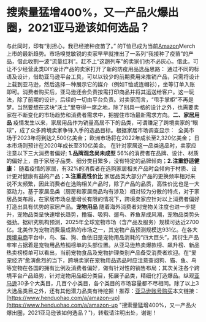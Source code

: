 # 搜索量猛增400%，又一产品火爆出圈，2021亚马逊该如何选品？
与此同时，印有“别担心，我已经接种疫苗了。” 的T恤已成为当前[Amazon](https://www.henduohao.com/tag/amazon "Amazon 亚马逊 电子商务 Amazon账号 Amazon小号")Merch上市的最新趋势。市场嗅觉敏锐的卖家早早就推出了一系列“我接种了疫苗”的产品，借此收割一波“流量红利”。赶不上“这趟列车”的卖家们也不必灰心。
​
借此，可让不少经营此类DIY设计产品的卖家打开了新的防疫用品选品思路：
​
通过不同的标语及设计，借助亚马逊平台工具，可以以较少的前期费用来推销产品，只需将设计上载到亚马逊，然后选择一种展示它的媒介（例如T恤或连帽衫），坐等订单入账即可。消费者购买后，亚马逊还会负责按需打印商品并将其运送给客户。
​
这一玩法，除了前期的设计，后续的一切由平台负责。对卖家而言，“甩手掌柜”不再是梦。当然要想在这块“沃土”里夺得一席之地，除了别具一格的设计之外，也需要卖家在不断变化的市场趋势和消费者需求中，把握住市场最新需求方向。
​
**二、家居用品**
​
疫情发生以来，家居用品作为销量高居不下的品类，可谓赚足了跨境卖家的“眼球”，成了众多跨境卖家争锋入手的选品目标。
​
根据家居市场调查显示：
​
全美市场于2023年将到达2,500亿美金；
​
欧洲市场将在2022年成长至2,320亿美金；
​
日本市场则预计在2020年成长至310亿美金。
​
在针对家居这一品类选品时，卖家应注意以下三大消费者偏好;
​
**1.品牌观念尚未成型**
​
56%的消费者在品牌、设计、材质的偏好上，由于家居子品类、细分类目繁多，没有特定的品牌倾向；
​
**2.注重舒适健康：**
​
随着疫情的家居，有32%的消费者在选购家居相关产品时会倾向于材质、设计更对健康有益的产品；
​
**3.注重高性价比**
​
家居品类大部分产品的更换频率相对来说不太频繁，因此消费者在选购相关产品时，除了产品的品质，高性价比也是一大驱动力。
​
基于家居品类（厨房和家居商品均有涉及）相对较为分散的特点，对于家居品类布局，在家居市场总量增长有限的情况下，跨境卖家应针对以上消费者偏好打造出具有优势的家居产品。
​
**宠物用品**
​
随着海外消费者对宠物关注度也进一步提升，宠物品类呈快速增长趋势，撸猫、吸狗、遛鸟、养鱼渐成风潮，宠物品类势头强劲。
​
据研究机构预测，2025年全球宠物市场（含产品及服务）规模可达近2700亿。北美作为宠物消费最成熟的市场之一，其宠物产品预测规模达931亿。
​
在各大[跨境电商](https://www.henduohao.com/tag/e-commerce "跨境电商 亚马逊 Shopee Ebay Lazada 电商")平台中，鸟、猫、狗、鱼依旧是宠物用品消耗的“四大巨头”，其衍生产品牢牢占据着是宠物用品热销榜单的头部位置。
​
从亚马逊热卖爆款榜、飙升榜、新品热卖榜榜单可以看出，当前宠物食品及宠物护理类别产品备受消费者欢迎。
​
在“爱宠经济”愈演愈烈的当下，跨境卖家在宠物用品选品时应注意查阅狗、猫、鱼、鸟等宠物在各国的拥有比例及消费者偏好，做有针对性的销售布局；其次关注各个跨境平台产品趋势，针对宠物用品细分类目，拓展子品类，精细化打造爆品。
​
纵观[亚马逊](https://www.henduohao.com/product/1050.html)30多个大类目，几百个小类目，各个类目的市场容量都不尽相同。除了以上3大选品类目之外，还有其他潜力品类有待挖掘！
​
推荐：[亚马逊账号购买](https://www.henduohao.com/tag/buy-amazon-account "亚马逊购买 亚马逊账号购买 AMZ购买 Amazon购买 Amazon账号购买")
​
本文链接：[https://www.henduohao.com/a/amazon-up](https://www.henduohao.com/a/amazon-up "搜索量猛增400%，又一产品火爆出圈，2021亚马逊该如何选品？")，转载请注明出处，谢谢！